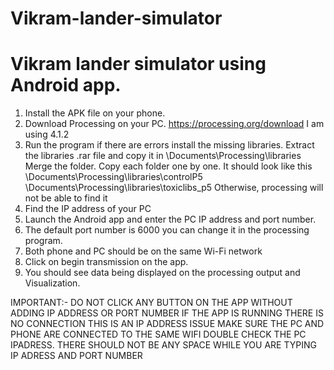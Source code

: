 # Vikram-lander-simulator
# Vikram lander simulator using Android app.

1. Install the APK file on your phone.
2. Download Processing on your PC. https://processing.org/download I am using 4.1.2
3. Run the program if there are errors install the missing libraries.
   Extract the libraries .rar file and copy it in
   \Documents\Processing\libraries
   Merge the folder. Copy each folder one by one.
   It should look like this
   \Documents\Processing\libraries\controlP5
   \Documents\Processing\libraries\toxiclibs_p5
   Otherwise, processing will not be able to find it
4. Find the IP address of your PC
5. Launch the Android app and enter the PC IP address and port number.
6. The default port number is 6000 you can change it in the processing program.
7. Both phone and PC should be on the same Wi-Fi network
8. Click on begin transmission on the app.
9. You should see data being displayed on the processing output and Visualization.

IMPORTANT:- DO NOT CLICK ANY BUTTON ON THE APP WITHOUT ADDING IP ADDRESS OR PORT NUMBER
IF THE APP IS RUNNING THERE IS NO CONNECTION THIS IS AN IP ADDRESS ISSUE
MAKE SURE THE PC AND PHONE ARE CONNECTED TO THE SAME WIFI
DOUBLE CHECK THE PC IPADRESS.
THERE SHOULD NOT BE ANY SPACE WHILE YOU ARE TYPING IP ADRESS AND PORT NUMBER
